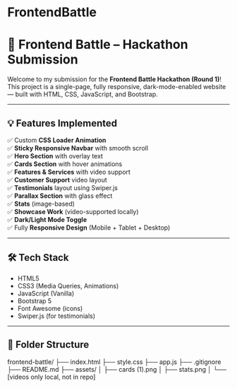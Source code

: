 # FrontendBattle
# 🚀 Frontend Battle – Hackathon Submission

Welcome to my submission for the **Frontend Battle Hackathon (Round 1)**!  
This project is a single-page, fully responsive, dark-mode-enabled website — built with HTML, CSS, JavaScript, and Bootstrap.

---

## 💡 Features Implemented

✅ Custom **CSS Loader Animation**  
✅ **Sticky Responsive Navbar** with smooth scroll  
✅ **Hero Section** with overlay text  
✅ **Cards Section** with hover animations  
✅ **Features & Services** with video support  
✅ **Customer Support** video layout  
✅ **Testimonials** layout using Swiper.js  
✅ **Parallax Section** with glass effect  
✅ **Stats** (image-based)  
✅ **Showcase Work** (video-supported locally)  
✅ **Dark/Light Mode Toggle**  
✅ Fully **Responsive Design** (Mobile + Tablet + Desktop)

---

## 🛠 Tech Stack

- HTML5  
- CSS3 (Media Queries, Animations)  
- JavaScript (Vanilla)  
- Bootstrap 5  
- Font Awesome (icons)  
- Swiper.js (for testimonials)

---

## 📁 Folder Structure

frontend-battle/
├── index.html
├── style.css
├── app.js
├── .gitignore
├── README.md
├── assets/
│ ├── cards (1).png
│ ├── stats.png
│ └── [videos only local, not in repo]

